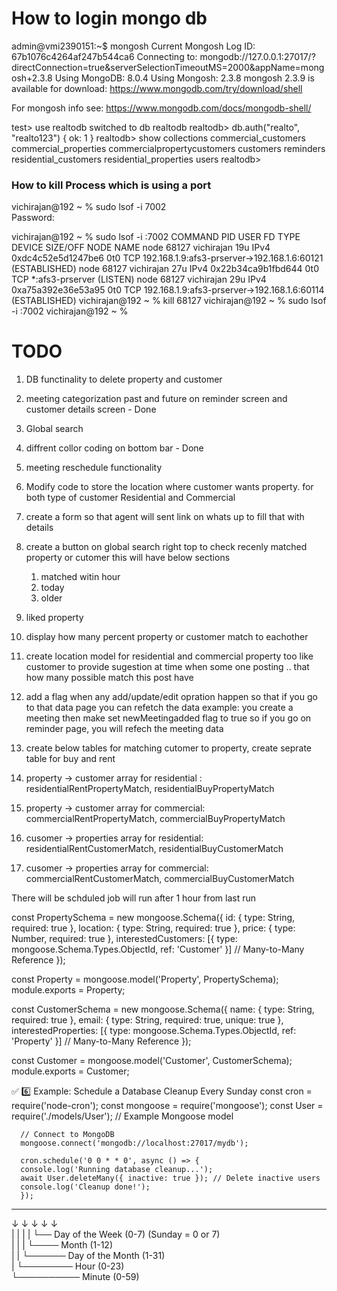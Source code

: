 # How to login mongo db

admin@vmi2390151:~$ mongosh
Current Mongosh Log ID:	67b1076c4264af247b544ca6
Connecting to:		mongodb://127.0.0.1:27017/?directConnection=true&serverSelectionTimeoutMS=2000&appName=mongosh+2.3.8
Using MongoDB:		8.0.4
Using Mongosh:		2.3.8
mongosh 2.3.9 is available for download: https://www.mongodb.com/try/download/shell

For mongosh info see: https://www.mongodb.com/docs/mongodb-shell/

test> use realtodb
switched to db realtodb
realtodb> db.auth("realto", "realto123")
{ ok: 1 }
realtodb> show collections
commercial_customers
commercial_properties
commercialpropertycustomers
customers
reminders
residential_customers
residential_properties
users
realtodb> 



### How to kill Process which is using a port ###

vichirajan@192 ~ % sudo lsof -i 7002       
Password: <your mac password>

vichirajan@192 ~ % sudo lsof -i :7002
COMMAND   PID       USER   FD   TYPE             DEVICE SIZE/OFF NODE NAME
node    68127 vichirajan   19u  IPv4 0xdc4c52e5d1247be6      0t0  TCP 192.168.1.9:afs3-prserver->192.168.1.6:60121 (ESTABLISHED)
node    68127 vichirajan   27u  IPv4 0x22b34ca9b1fbd644      0t0  TCP *:afs3-prserver (LISTEN)
node    68127 vichirajan   29u  IPv4 0xa75a392e36e53a95      0t0  TCP 192.168.1.9:afs3-prserver->192.168.1.6:60114 (ESTABLISHED)
vichirajan@192 ~ % kill 68127
vichirajan@192 ~ % sudo lsof -i :7002
vichirajan@192 ~ % 






# TODO
1) DB functinality to delete property and customer
2) meeting categorization past and future on reminder screen and customer details screen - Done
3) Global search
4) diffrent collor coding on bottom bar - Done
5) meeting reschedule functionality
6) Modify code to store the location where customer wants property. for both type of customer Residential and Commercial
7) create a form so that agent will sent link on whats up to fill that with details
8) create a button on global search right top to check recenly matched property or cutomer  this will have below sections
   1) matched witin hour
   2) today
   3) older
9) liked property
10) display how many percent property or customer match to eachother
11) create location model for residential and commercial property too like customer to provide sugestion at time when some one posting .. that how many possible match this post have
12) add a flag when any add/update/edit opration happen so that if you go to that data page you can refetch the data
   example: you create a meeting then make set newMeetingadded flag to true so if you go on reminder page, you will refech the meeting data

13) create below tables for matching cutomer to property, create seprate table for buy and rent
   1) property -> customer array for residential : residentialRentPropertyMatch, residentialBuyPropertyMatch
   2) property -> customer array for commercial: commercialRentPropertyMatch, commercialBuyPropertyMatch
   3) cusomer -> properties array for residential: residentialRentCustomerMatch, residentialBuyCustomerMatch
   4) cusomer -> properties array for commercial: commercialRentCustomerMatch, commercialBuyCustomerMatch

   There will be schduled job will run after 1 hour from last run

   const PropertySchema = new mongoose.Schema({
      id: { type: String, required: true },
      location: { type: String, required: true },
      price: { type: Number, required: true },
      interestedCustomers: [{ type: mongoose.Schema.Types.ObjectId, ref: 'Customer' }] // Many-to-Many Reference
   });

   const Property = mongoose.model('Property', PropertySchema);
   module.exports = Property;


   const CustomerSchema = new mongoose.Schema({
      name: { type: String, required: true },
      email: { type: String, required: true, unique: true },
      interestedProperties: [{ type: mongoose.Schema.Types.ObjectId, ref: 'Property' }] // Many-to-Many Reference
   });

   const Customer = mongoose.model('Customer', CustomerSchema);
   module.exports = Customer;


   ✅ 6️⃣ Example: Schedule a Database Cleanup Every Sunday
      const cron = require('node-cron');
      const mongoose = require('mongoose');
      const User = require('./models/User'); // Example Mongoose model

      // Connect to MongoDB
      mongoose.connect('mongodb://localhost:27017/mydb');

      cron.schedule('0 0 * * 0', async () => {
      console.log('Running database cleanup...');
      await User.deleteMany({ inactive: true }); // Delete inactive users
      console.log('Cleanup done!');
      });

* * * * *  
↓ ↓ ↓ ↓ ↓  
| | | | └── Day of the Week (0-7) (Sunday = 0 or 7)  
| | | └──── Month (1-12)  
| | └────── Day of the Month (1-31)  
| └──────── Hour (0-23)  
└────────── Minute (0-59)






